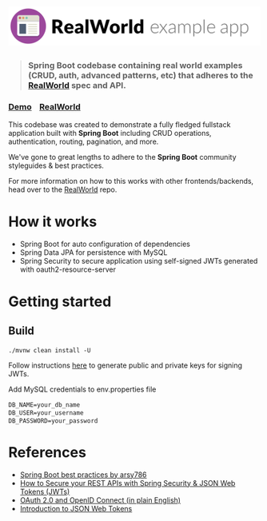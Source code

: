 # ![RealWorld Example App](logo.png)

> ### Spring Boot codebase containing real world examples (CRUD, auth, advanced patterns, etc) that adheres to the [RealWorld](https://github.com/gothinkster/realworld) spec and API.


### [Demo](https://demo.realworld.io/)&nbsp;&nbsp;&nbsp;&nbsp;[RealWorld](https://github.com/gothinkster/realworld)


This codebase was created to demonstrate a fully fledged fullstack application built with **Spring Boot** including CRUD operations, authentication, routing, pagination, and more.

We've gone to great lengths to adhere to the **Spring Boot** community styleguides & best practices.

For more information on how to this works with other frontends/backends, head over to the [RealWorld](https://github.com/gothinkster/realworld) repo.


# How it works
- Spring Boot for auto configuration of dependencies
- Spring Data JPA for persistence with MySQL
- Spring Security to secure application using self-signed JWTs generated with oauth2-resource-server

# Getting started

## Build
```
./mvnw clean install -U
```
Follow instructions [here](https://www.danvega.dev/blog/spring-security-jwt#rsa-public-private-keys) to generate public and private keys for signing JWTs.

Add MySQL credentials to env.properties file
```
DB_NAME=your_db_name
DB_USER=your_username
DB_PASSWORD=your_password
```

# References
- [Spring Boot best practices by arsy786](https://github.com/arsy786/springboot-best-practices/tree/master)
- [How to Secure your REST APIs with Spring Security & JSON Web Tokens (JWTs)](https://www.danvega.dev/blog/spring-security-jwt)
- [OAuth 2.0 and OpenID Connect (in plain English)](https://www.youtube.com/watch?v=996OiexHze0)
- [Introduction to JSON Web Tokens](https://jwt.io/introduction)
